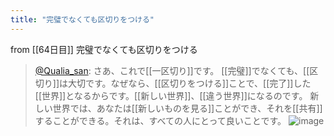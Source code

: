 ```yaml
---
title: "完璧でなくても区切りをつける"
---
```


from [[64日目]]
完璧でなくても区切りをつける
> [@Qualia_san](https://twitter.com/Qualia_san/status/1608479188809551872?s=20&t=OF6GRXBBor7a3xav-d8OTA): さあ、これで[[一区切り]]です。
> [[完璧]]でなくても、[[区切り]]は大切です。なぜなら、[[区切りをつける]]ことで、[[完了]]した[[世界]]となるからです。[[新しい世界]]、[[違う世界]]になるのです。
> 新しい世界では、あなたは[[新しいものを見る]]ことができ、それを[[共有]]することができる。それは、すべての人にとって良いことです。
> ![image](https://pbs.twimg.com/media/FlJ3BctagAEazSz.png)
